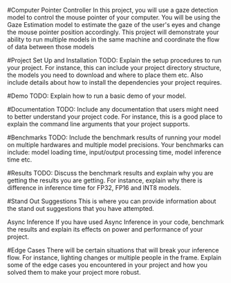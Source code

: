 #Computer Pointer Controller
In this project, you will use a gaze detection model to control the mouse pointer of your computer. You will be using the Gaze Estimation model to estimate the gaze of the user's eyes and change the mouse pointer position accordingly. This project will demonstrate your ability to run multiple models in the same machine and coordinate the flow of data between those models

#Project Set Up and Installation
TODO: Explain the setup procedures to run your project. For instance, this can include your project directory structure, the models you need to download and where to place them etc. Also include details about how to install the dependencies your project requires.

#Demo
TODO: Explain how to run a basic demo of your model.

#Documentation
TODO: Include any documentation that users might need to better understand your project code. For instance, this is a good place to explain the command line arguments that your project supports.

#Benchmarks
TODO: Include the benchmark results of running your model on multiple hardwares and multiple model precisions. Your benchmarks can include: model loading time, input/output processing time, model inference time etc.

#Results
TODO: Discuss the benchmark results and explain why you are getting the results you are getting. For instance, explain why there is difference in inference time for FP32, FP16 and INT8 models.

#Stand Out Suggestions
This is where you can provide information about the stand out suggestions that you have attempted.

Async Inference
If you have used Async Inference in your code, benchmark the results and explain its effects on power and performance of your project.

#Edge Cases
There will be certain situations that will break your inference flow. For instance, lighting changes or multiple people in the frame. Explain some of the edge cases you encountered in your project and how you solved them to make your project more robust.
